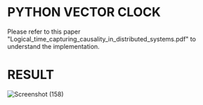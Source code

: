 # PYTHON VECTOR CLOCK 
Please refer to this paper "Logical_time_capturing_causality_in_distributed_systems.pdf" to understand the implementation. 

# RESULT
![Screenshot (158)](https://user-images.githubusercontent.com/64697704/136001483-1cfa8953-4339-4ae0-8eee-7732f77b4fbc.png)
